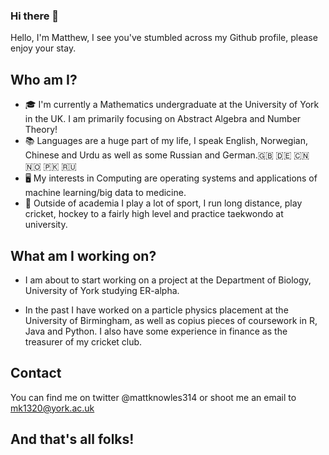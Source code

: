 ### Hi there 👋

Hello, I'm Matthew, I see you've stumbled across my Github profile, please enjoy your stay.

## Who am I? 

* 🎓 I'm currently a Mathematics undergraduate at the University of York in the UK. I am primarily focusing on Abstract Algebra and Number Theory!
* 📚 Languages are a huge part of my life, I speak English, Norwegian, Chinese and Urdu as well as some Russian and German.🇬🇧 🇩🇪 🇨🇳 🇳🇴 🇵🇰 🇷🇺
* 🖥 My interests in Computing are operating systems and applications of machine learning/big data to medicine.
* 🏏 Outside of academia I play a lot of sport, I run long distance, play cricket, hockey to a fairly high level and practice taekwondo at university.

## What am I working on?

* I am about to start working on a project at the Department of Biology, University of York studying ER-alpha.

* In the past I have worked on a particle physics placement at the University of Birmingham, as well as copius pieces of coursework in R, Java and Python. I also have some experience in finance as the treasurer of my cricket club.

## Contact

You can find me on twitter @mattknowles314 or shoot me an email to mk1320@york.ac.uk 

## And that's all folks!
